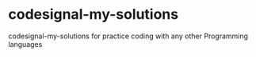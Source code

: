 # codesignal-my-solutions
codesignal-my-solutions for practice coding with any other Programming languages
